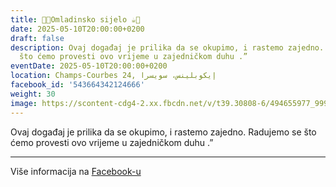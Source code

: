 ```yaml
---
title: 🍫🍪Omladinsko sijelo ☕️🍩
date: 2025-05-10T20:00:00+0200
draft: false
description: Ovaj događaj je prilika da se okupimo, i rastemo zajedno. Radujemo se
  što ćemo provesti ovo vrijeme u zajedničkom duhu .”
eventDate: 2025-05-10T20:00:00+0200
location: Champs-Courbes 24, ‏إيكوبلينس‏، ‏سويسرا‏
facebook_id: '543664342124666'
weight: 30
image: https://scontent-cdg4-2.xx.fbcdn.net/v/t39.30808-6/494655977_999846225609310_4487878895912218163_n.jpg?_nc_cat=107&ccb=1-7&_nc_sid=9e60e4&_nc_eui2=AeH-zpZVDd3XKZ9ZfxWiVktQFCEsyDRqS6cUISzINGpLp_ASwkH9OA1POZUn0KMKLpQvKboWu_ZFJPqvVhof2Vyx&_nc_ohc=tVjvfnE-HWcQ7kNvwE9HRIi&_nc_oc=AdkFsncKMH72x3YGIQnxZD-U-kAS9wXq2R9q0Qi2lwrsYDQm2OA9tdauyGX2EjoddBE&_nc_zt=23&_nc_ht=scontent-cdg4-2.xx&edm=ABTKTjYEAAAA&_nc_gid=ppp1aw5-PMVLcatRt3Pe4A&oh=00_AfPQbJ2-xitjcK0iBi7OlYPmkjI9p_e0f9vje76hUc6iVA&oe=6867C598
---
```


Ovaj događaj je prilika da se okupimo, i rastemo zajedno. Radujemo se što ćemo provesti ovo vrijeme u zajedničkom duhu .”

---

Više informacija na [Facebook-u](https://facebook.com/events/543664342124666)